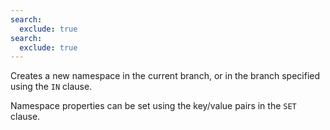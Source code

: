 ```yaml
---
search:
  exclude: true
search:
  exclude: true
---
```

<!--start-->

Creates a new namespace in the current branch, or in the branch specified using the `IN` clause.

Namespace properties can be set using the key/value pairs in the `SET` clause.
